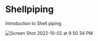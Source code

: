 # Shellpiping
Introduction to Shell piping

![Screen Shot 2022-10-02 at 9 50 34 PM](https://user-images.githubusercontent.com/58277837/193488503-022d285e-0dea-4b57-9ce7-1ab8f7f8bc0a.png)
